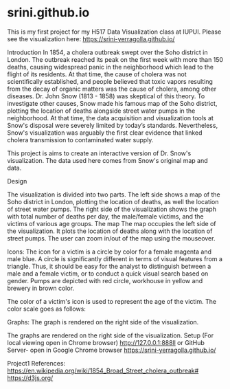 # srini.github.io
This is my first project for my H517 Data Visualization class at IUPUI. 
Please see the visualization here: https://srini-yerragolla.github.io/

Introduction
In 1854, a cholera outbreak swept over the Soho district in London. The outbreak reached its peak on the first week with more than 150 deaths, causing widespread panic in the neighborhood which lead to the flight of its residents. At that time, the cause of cholera was not scientifically established, and people believed that toxic vapors resulting from the decay of organic matters was the cause of cholera, among other diseases. Dr. John Snow (1813 - 1858) was skeptical of this theory. To investigate other causes, Snow made his famous map of the Soho district, plotting the location of deaths alongside street water pumps in the neighborhood. At that time, the data acquisition and visualization tools at Snow's disposal were severely limited by today’s standards. Nevertheless, Snow's visualization was arguably the first clear evidence that linked cholera transmission to contaminated water supply.

This project is aims to create an interactive version of Dr. Snow's visualization. The data used here comes from Snow's original map and data.

Design

The visualization is divided into two parts. The left side shows a map of the Soho district in London, plotting the location of deaths, as well the location of street water pumps. The right side of the visualization shows the graph with total number of deaths per day, the male/female victims, and the victims of various age groups. 
The map
The map occupies the left side of the visualization. It plots the location of deaths along with the location of street pumps. The user can zoom in/out of the map using the mouseover.

Icons:
The icon for a victim is a circle by color for a female magenta and male blue. A circle is significantly different in terms of visual features from a triangle. Thus, it should be easy for the analyst to distinguish between a male and a female victim, or to conduct a quick visual search based on gender. Pumps are depicted with red circle, workhouse in yellow and brewery in brown color.

The color of a victim's icon is used to represent the age of the victim. The color scale goes as follows:
 
Graphs:
The graph is rendered on the right side of the visualization.

The graphs are rendered on the right side of the visualization.
Setup (For local viewing open in Chrome browser)  http://127.0.0.1:888ll or 
GitHub Server- open in Google Chrome browser https://srini-yerragolla.github.io/

Project1 References:
https://en.wikipedia.org/wiki/1854_Broad_Street_cholera_outbreak#
https://d3js.org/








